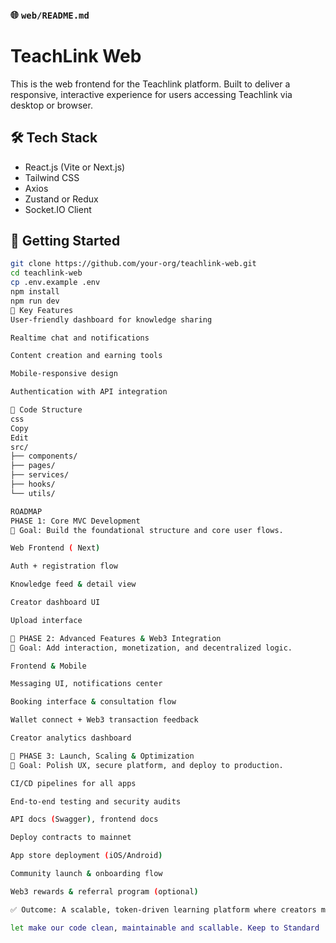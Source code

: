 
### 🌐 `web/README.md`


# TeachLink Web

This is the web frontend for the Teachlink platform. Built to deliver a responsive, interactive experience for users accessing Teachlink via desktop or browser.

## 🛠 Tech Stack
- React.js (Vite or Next.js)
- Tailwind CSS
- Axios
- Zustand or Redux
- Socket.IO Client

## 🔧 Getting Started

```bash
git clone https://github.com/your-org/teachlink-web.git
cd teachlink-web
cp .env.example .env
npm install
npm run dev
🧩 Key Features
User-friendly dashboard for knowledge sharing

Realtime chat and notifications

Content creation and earning tools

Mobile-responsive design

Authentication with API integration

🧼 Code Structure
css
Copy
Edit
src/
├── components/
├── pages/
├── services/
├── hooks/
└── utils/

ROADMAP
PHASE 1: Core MVC Development
🎯 Goal: Build the foundational structure and core user flows.

Web Frontend ( Next)

Auth + registration flow

Knowledge feed & detail view

Creator dashboard UI

Upload interface

🔹 PHASE 2: Advanced Features & Web3 Integration
🎯 Goal: Add interaction, monetization, and decentralized logic.

Frontend & Mobile

Messaging UI, notifications center

Booking interface & consultation flow

Wallet connect + Web3 transaction feedback

Creator analytics dashboard

🔹 PHASE 3: Launch, Scaling & Optimization
🎯 Goal: Polish UX, secure platform, and deploy to production.

CI/CD pipelines for all apps

End-to-end testing and security audits

API docs (Swagger), frontend docs

Deploy contracts to mainnet

App store deployment (iOS/Android)

Community launch & onboarding flow

Web3 rewards & referral program (optional)

✅ Outcome: A scalable, token-driven learning platform where creators monetize knowledge, learners access premium content, and all users interact securely — powered by Web2 + Web3.

let make our code clean, maintainable and scallable. Keep to Standard

